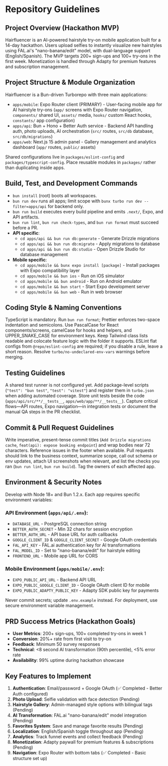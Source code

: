# Repository Guidelines

## Project Overview (Hackathon MVP)
Hairfluencer is an AI-powered hairstyle try-on mobile application built for a 14-day hackathon. Users upload selfies to instantly visualize new hairstyles using FAL.ai's "nano-banana/edit" model, with dual-language support (English/Spanish). The MVP targets 200+ sign-ups and 100+ try-ons in the first week. Monetization is handled through Adapty for premium features and subscription management.

## Project Structure & Module Organization
Hairfluencer is a Bun-driven Turborepo with three main applications:
- `apps/mobile`: Expo Router client (PRIMARY) - User-facing mobile app for AI hairstyle try-ons (`app/` screens with Expo Router navigation, `components/` shared UI, `assets/` media, `hooks/` custom React hooks, `constants/` app configuration)
- `apps/api`: Bun + Hono + Better Auth service - Backend API handling auth, photo uploads, AI orchestration (`src/` routes, `src/db` database, `src/db/migrations`)
- `apps/web`: Next.js 15 admin panel - Gallery management and analytics dashboard (`app/` routes, `public/` assets)

Shared configurations live in `packages/eslint-config` and `packages/typescript-config`. Place reusable modules in `packages/` rather than duplicating inside apps.

## Build, Test, and Development Commands
- `bun install` (root) boots all workspaces.
- `bun run dev` runs all apps; limit scope with `bunx turbo run dev --filter=apps/api` for backend only.
- `bun run build` executes every build pipeline and emits `.next/`, Expo, and API artifacts.
- `bun run lint`, `bun run check-types`, and `bun run format` must succeed before a PR.
- **API specific**:
  - `cd apps/api && bun run db:generate` - Generate Drizzle migrations
  - `cd apps/api && bun run db:migrate` - Apply migrations to database
  - `cd apps/api && bun run db:studio` - Open Drizzle Studio for database management
- **Mobile specific**:
  - `cd apps/mobile && bunx expo install [package]` - Install packages with Expo compatibility layer
  - `cd apps/mobile && bun ios` - Run on iOS simulator
  - `cd apps/mobile && bun android` - Run on Android emulator
  - `cd apps/mobile && bun start` - Start Expo development server
  - `cd apps/mobile && bun web` - Run in web browser

## Coding Style & Naming Conventions
TypeScript is mandatory. Run `bun run format`; Prettier enforces two-space indentation and semicolons. Use PascalCase for React components/screens, camelCase for hooks and helpers, and UPPER_SNAKE_CASE for environment keys. Keep Tailwind class lists readable and colocate feature logic with the folder it supports. ESLint flat configs from `@repo/eslint-config` are required; if you disable a rule, leave a short reason. Resolve `turbo/no-undeclared-env-vars` warnings before merging.

## Testing Guidelines
A shared test runner is not configured yet. Add package-level scripts (`"test": "bun test"`, `"test": "vitest"`) and register them in `turbo.json` when adding automated coverage. Store unit tests beside the code (`apps/api/src/**/__tests__`, `apps/web/app/**/__tests__`). Capture critical flows—API routes, Expo navigation—in integration tests or document the manual QA steps in the PR checklist.

## Commit & Pull Request Guidelines
Write imperative, present-tense commit titles (`Add Drizzle migrations cache`, `feat(api): expose booking endpoint`) and wrap bodies near 72 characters. Reference issues in the footer when available. Pull requests should link to the business context, summarize scope, call out schema or env updates, attach UI screenshots when relevant, and list the checks you ran (`bun run lint`, `bun run build`). Tag the owners of each affected app.

## Environment & Security Notes
Develop with Node 18+ and Bun 1.2.x. Each app requires specific environment variables:

### API Environment (`apps/api/.env`):
- `DATABASE_URL` - PostgreSQL connection string
- `BETTER_AUTH_SECRET` - Min 32 chars for session encryption
- `BETTER_AUTH_URL` - API base URL for auth callbacks
- `GOOGLE_CLIENT_ID` & `GOOGLE_CLIENT_SECRET` - Google OAuth credentials
- `FAL_API_KEY` - FAL.ai authentication key for AI transformations
- `FAL_MODEL_ID` - Set to "nano-banana/edit" for hairstyle editing
- `FRONTEND_URL` - Mobile app URL for CORS

### Mobile Environment (`apps/mobile/.env`):
- `EXPO_PUBLIC_API_URL` - Backend API URL
- `EXPO_PUBLIC_GOOGLE_CLIENT_ID` - Google OAuth client ID for mobile
- `EXPO_PUBLIC_ADAPTY_PUBLIC_KEY` - Adapty SDK public key for payments

Never commit secrets; update `.env.example` instead. For deployment, use secure environment variable management.

## PRD Success Metrics (Hackathon Goals)
- **User Metrics**: 200+ sign-ups, 100+ completed try-ons in week 1
- **Conversion**: 20%+ rate from first visit to try-on
- **Feedback**: Minimum 50 survey responses
- **Technical**: <8 second AI transformation (90th percentile), <5% error rate
- **Availability**: 99% uptime during hackathon showcase

## Key Features to Implement
1. **Authentication**: Email/password + Google OAuth (✅ Completed - Better Auth configured)
2. **Photo Upload**: Selfie validation with face detection (Pending)
3. **Hairstyle Gallery**: Admin-managed style options with bilingual tags (Pending)
4. **AI Transformation**: FAL.ai "nano-banana/edit" model integration (Pending)
5. **Favorites System**: Save and manage favorite results (Pending)
6. **Localization**: English/Spanish toggle throughout app (Pending)
7. **Analytics**: Track funnel events and collect feedback (Pending)
8. **Monetization**: Adapty paywall for premium features & subscriptions (Pending)
9. **Navigation**: Expo Router with bottom tabs (✅ Completed - Basic structure set up)
